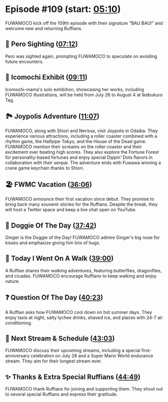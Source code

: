 # Episode #109 (start: [05:10](https://youtu.be/s7Kr21O49Vg?t=05m10s))

FUWAMOCO kick off the 109th episode with their signature "BAU BAU!" and welcome new and returning Ruffians.

## 👀 Pero Sighting ([07:12](https://youtu.be/s7Kr21O49Vg?t=07m12s))

Pero was sighted again, prompting FUWAMOCO to speculate on avoiding future encounters.

## 🍡 Icomochi Exhibit ([09:11](https://youtu.be/s7Kr21O49Vg?t=09m11s))

Icomochi-mama's solo exhibition, showcasing her works, including FUWAMOCO illustrations, will be held from July 26 to August 4 at Ikebukuro Tag.

## 🏞️ Joypolis Adventure ([11:07](https://youtu.be/s7Kr21O49Vg?t=11m07s))

FUWAMOCO, along with Shiori and Nerissa, visit Joypolis in Odaiba. They experience various attractions, including a roller coaster combined with a rhythm game, the Halfpipe Tokyo, and the House of the Dead game. FUWAMOCO mention their screams on the roller coaster and their excitement over beating high scores. They also explore the Fortune Forest for personality-based fortunes and enjoy special Dippin' Dots flavors in collaboration with their senpai. The adventure ends with Fuwawa winning a crane game keychain thanks to Shiori.

## 🏖️ FWMC Vacation ([36:06](https://youtu.be/s7Kr21O49Vg?t=36m06s))

FUWAMOCO announce their first vacation since debut. They promise to bring back many souvenir stories for the Ruffians. Despite the break, they will host a Twitter space and keep a live chat open on YouTube.

## 🐶 Doggie Of The Day ([37:42](https://youtu.be/s7Kr21O49Vg?t=37m42s))

Ginger is the Doggie of the Day! FUWAMOCO admire Ginger's big nose for kisses and emphasize giving him lots of hugs.

## 🚶 Today I Went On A Walk ([39:00](https://youtu.be/s7Kr21O49Vg?t=39m00s))

A Ruffian shares their walking adventures, featuring butterflies, dragonflies, and cicadas. FUWAMOCO encourage Ruffians to keep walking and enjoy nature.

## ❓ Question Of The Day ([40:23](https://youtu.be/s7Kr21O49Vg?t=40m23s))

A Ruffian asks how FUWAMOCO cool down on hot summer days. They enjoy taxis at night, salty lychee drinks, shaved ice, and places with 24-7 air conditioning.

## 📅 Next Stream & Schedule ([43:03](https://youtu.be/s7Kr21O49Vg?t=43m03s))

FUWAMOCO discuss their upcoming streams, including a special first-anniversary celebration on July 28 and a Super Mario World endurance stream. They aim for their longest stream ever.

## ✨ Thanks & Extra Special Ruffians ([44:49](https://youtu.be/s7Kr21O49Vg?t=44m49s))

FUWAMOCO thank Ruffians for joining and supporting them. They shout out to several special Ruffians and express their gratitude.
